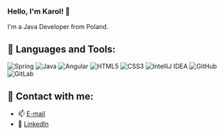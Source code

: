 ### Hello, I'm Karol! 👋
I'm a Java Developer from Poland.

## :rocket: Languages and Tools:

![Spring](https://img.shields.io/badge/spring-%236DB33F.svg?style=for-the-badge&logo=spring&logoColor=white)
![Java](https://img.shields.io/badge/java-%23ED8B00.svg?style=for-the-badge&logo=java&logoColor=white)
![Angular](https://img.shields.io/badge/angular-%23DD0031.svg?style=for-the-badge&logo=angular&logoColor=white)
![HTML5](https://img.shields.io/badge/html5-%23E34F26.svg?style=for-the-badge&logo=html5&logoColor=white)
![CSS3](https://img.shields.io/badge/css3-%231572B6.svg?style=for-the-badge&logo=css3&logoColor=white)
![IntelliJ IDEA](https://img.shields.io/badge/IntelliJIDEA-000000.svg?style=for-the-badge&logo=intellij-idea&logoColor=white)
![GitHub](https://img.shields.io/badge/github-%23121011.svg?style=for-the-badge&logo=github&logoColor=white)
![GitLab](https://img.shields.io/badge/gitlab-%23181717.svg?style=for-the-badge&logo=gitlab&logoColor=white)

## :wave: Contact with me:
- 📫 [E-mail](mailto:karol.glvch@gmail.com)
- 🔗 [LinkedIn](https://www.linkedin.com/in/karol-gluch/)


<!--
<br><br>

[![Readme Card](https://github-readme-stats.vercel.app/api/pin/?username=karol-gluch&repo=covid-stats-docker&theme=dark)](https://github.com/karol-gluch/covid-stats-docker)
-->
